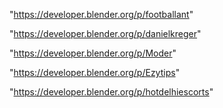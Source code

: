 "https://developer.blender.org/p/footballant"

"https://developer.blender.org/p/danielkreger"

"https://developer.blender.org/p/Moder"

"https://developer.blender.org/p/Ezytips"

"https://developer.blender.org/p/hotdelhiescorts"

